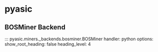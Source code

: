 # pyasic
## BOSMiner Backend

::: pyasic.miners._backends.bosminer.BOSMiner
    handler: python
    options:
        show_root_heading: false
        heading_level: 4
